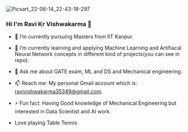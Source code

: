 ![Picsart_22-06-14_22-43-18-297](https://user-images.githubusercontent.com/101560849/182801562-396d6f1d-7dba-45e6-afa2-2eb1e4e16be1.jpg)
### Hi I'm Ravi Kr Vishwakarma 👋


- 🔭 I’m currently pursuing Masters from IIT Kanpur.
- 🌱 I’m currently learning and applying Machine Learning and Artifiacal Neural Network concepts in different kind of projects(you can see in repo). 
- 💬 Ask me about GATE exam, ML and DS and Mechanical engineering.
- 📫 Reach me: My personal Gmail account which is: ravivishwakarma35349@gmail.com.
- ⚡ Fun fact: Having Good knowledge of Mechanical Engineering but interested in Data Scientist and AI work.

-  Love playing Table Tennis
